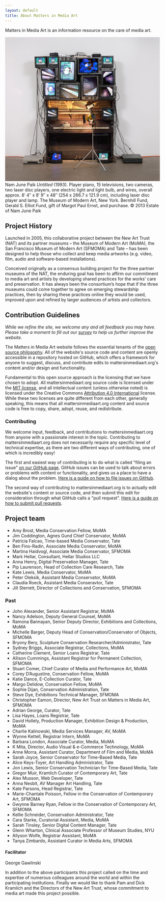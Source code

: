 ```yaml
---
layout: default
title: About Matters in Media Art
---
```




<section id="about" class="section scrollspy" markdown="1">

<span class="flow-text">
Matters in Media Art is an information resource on the care of media art.
</span>

![](img/paik.jpg)
<span class="img-caption" markdown="1">
Nam June Paik _Untitled_ (1993). Player piano, 15 televisions, two cameras, two laser disc players, one electric light and light bulb, and wires, overall approx. 8′ 4″ x 8′ 9″ x 48″ (254 x 266.7 x 121.9 cm), including laser disc player and lamp. The Museum of Modern Art, New York. Bernhill Fund, Gerald S. Elliot Fund, gift of Margot Paul Ernst, and purchase. © 2013 Estate of Nam June Paik
</span>

</section>



<section id="project-history" class="section scrollspy" markdown="1">

## Project History

Launched in 2005, this collaborative project between the New Art Trust (NAT) and its partner museums – the Museum of Modern Art (MoMA), the San Francisco Museum of Modern Art (SFMOMA) and Tate – has been designed to help those who collect and keep media artworks (e.g. video, film, audio and software-based installations).

Conceived originally as a consensus building project for the three partner museums of the NAT, the enduring goal has been to affirm our commitment to media art and artists by developing shared practices for the works’ care and preservation. It has always been the consortium’s hope that if the three museums could come together to agree on emerging stewardship practices, then by sharing these practices online they would be used, improved upon and refined by larger audiences of artists and collectors.
</section>



<section id="contribution-guidelines" class="section scrollspy" markdown="1">

## Contribution Guidelines

_While we refine the site, we welcome any and all feedback you may have. Please take a moment to fill out our <a href="http://goo.gl/forms/kfPsM8tcic">survey</a> to help us further improve the website._

The Matters in Media Art website follows the essential tenants of the [open source philosophy](https://opensource.org/osd). All of the website's source code and content are openly accessible in a repository hosted on GitHub, which offers a framework for anyone to suggest, discuss, and contribute edits to mattersinmediaart.org's content and/or design and functionality.

Fundamental to this open source approach is the licensing that we have chosen to adopt. All mattersinmediaart.org source code is licensed under the [MIT license](https://en.wikipedia.org/wiki/MIT_License), and all intellectual content (unless otherwise noted) is licensed under the Creative Commons [Attribution 4.0 International](http://creativecommons.org/licenses/by/4.0/) license. While these two licenses are quite different from each other, generally speaking, this means that all mattersinmediaart.org content and source code is free to copy, share, adopt, reuse, and redistribute.

### Contributing

We welcome input, feedback, and contributions to mattersinmediaart.org from anyone with a passionate interest in the topic. Contributing to mattersinmediaart.org does not necessarily require any specific level of technical expertise, as there are two different ways of contributing, one of which is incredibly easy!

The first and easiest way of contributing is to do what is called "filing an issue" [on our GitHub page](https://github.com/matters-in-media-art/mattersinmediart.org/issues). GitHub issues can be used to talk about errors or problems with content or functionality, and gives us a place to have a dialog about the problem. [Here is a guide on how to file issues on GitHub](https://help.github.com/articles/creating-an-issue/).

The second way of contributing to mattersinmediaart.org is to actually edit the website's content or source code, and then submit this edit for consideration through what GitHub calls a "pull request". [Here is a guide on how to submit pull requests](https://help.github.com/articles/using-pull-requests/).

<!--

make a note about how we are accepting pull requests, but not new repo admins at the moment

also some text about how we are a small team of volunteers and time is limited

link to the contributors page and explain the distinction between project team and contributors

-->


</section>




<section id="the-team" class="section scrollspy" markdown="1">

## Project team
* Amy Brost, Media Conservation Fellow, MoMA
* Jim Coddington, Agnes Gund Chief Conservator, MoMA
* Patricia Falcao, Time-based Media Conservator, Tate
* Ben Fino-Radin, Associate Media Conservator, MoMA
* Martina Haidvogl, Associate Media Conservator, SFMOMA
* Mark Hellar, Consultant, Hellar Studios LLC
* Anna Henry, Digital Preservation Manager, Tate
* Pip Laurenson, Head of Collection Care Research, Tate
* Kate Lewis, Media Conservator, MoMA
* Peter Oleksik, Assistant Media Conservator, MoMA
* Claudia Roeck, Assistant Media Conseravtor, Tate
* Jill Sterrett, Director of Collections and Conservation, SFMOMA

### Past

* John Alexander, Senior Assistant Registrar, MoMA
* Nancy Adelson, Deputy General Counsel, MoMA
* Ramona Bannayan, Senior Deputy Director, Exhibitions and Collections, MoMA
* Michelle Barger, Deputy Head of Conservation/Conservator of Objects, SFMOMA
* Bryony Bery, Sculpture Conservation Researcher/Administrator, Tate
* Sydney Briggs, Associate Registrar, Collections, MoMA
* Catherine Clement, Senior Loans Registrar, Tate
* Allison Cummings, Assistant Registrar for Permanent Collection, SFMOMA
* Stuart Comer, Chief Curator of Media and Performance Art, MoMA
* Corey D’Augustine, Conservation Fellow, MoMA
* Katie Dance, E-Collection Curator, Tate
* Margo Delidow, Conservation Fellow, MoMA
* Sophie Dijan, Conservation Administration, Tate
* Steve Dye, Exhibitions Technical Manager, SFMOMA
* Christopher Eamon, Director, New Art Trust on Matters in Media Art, SFMOMA
* Adrian George, Curator, Tate
* Lisa Hayes, Loans Registrar, Tate
* David Hollely, Production Manager, Exhibition Design & Production, MoMA
* Charlie Kalinowski, Media Services Manager, AV, MoMA
* Wynne Kettell, Registrar Intern, MoMA
* Barbara London, Associate Curator, Media, MoMA
* K Mita, Director, Audio Visual & e-Commerce Technology, MoMA
* Anne Morra, Assistant Curator, Department of Film and Media, MoMA
* Sarah Joyce, Senior Conservator for Time-Based Media, Tate
* Alice Keys-Toyer, Art Handling Administrator, Tate
* Jon Lewis, Senior Conservation Technician for Time-Based Media, Tate
* Gregor Muir, Kramlich Curator of Contemporary Art, Tate
* Alex Musson, Web Developer, Tate
* Anna Nesbit, AV Manager Art Handling, Tate
* Kate Parsons, Head Registrar, Tate
* Marie-Chantale Poisson, Fellow in the Conservation of Contemporary Art, SFMOMA
* Gwynne Barney Ryan, Fellow in the Conservation of Contemporary Art, SFMOMA
* Kellie Schneider, Conservation Administrator, Tate
* Cara Starke, Curatorial Assistant, Media, MoMA
* Sarah Tinsley, Senior Digital Content Manager, Tate
* Glenn Wharton, Clinical Associate Professor of Museum Studies, NYU
* Allyson Wolfe, Registrar Assistant, MoMA
* Tanya Zimbardo, Assistant Curator in Media Arts, SFMOMA


#### Facilitator
George Gawlinski

In addition to the above participants this project called on the time and expertise of numerous colleagues around the world and within the participating institutions. Finally we would like to thank Pam and Dick Kramlich and the Directors of the New Art Trust, whose commitment to media art made this project possible.

</section>

